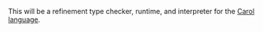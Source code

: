 This will be a refinement type checker, runtime, and interpreter for the [Carol language](https://s.octalsrc.org/ipfs/QmSKuejPz6uanJ7gBFzVaHrPDuDj1jnWuqus3PxukqP7ep/item/carol_icfp2019_pub.pdf).
